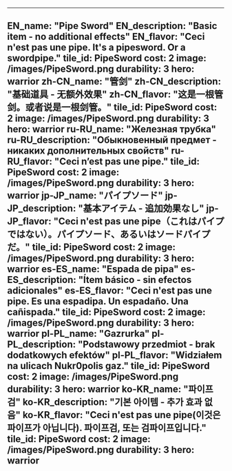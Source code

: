 ---

EN_name: "Pipe Sword"
EN_description: "Basic item - no additional effects"
EN_flavor: "Ceci n'est pas une pipe. It's a pipesword. Or a swordpipe."
tile_id: PipeSword
cost: 2
image: /images/PipeSword.png
durability: 3
hero: warrior
zh-CN_name: "管剑"
zh-CN_description: "基础道具 - 无额外效果"
zh-CN_flavor: "这是一根管剑。或者说是一根剑管。"
tile_id: PipeSword
cost: 2
image: /images/PipeSword.png
durability: 3
hero: warrior
ru-RU_name: "Железная трубка"
ru-RU_description: "Обыкновенный предмет - никаких дополнительных свойств"
ru-RU_flavor: "Ceci n’est pas une pipe."
tile_id: PipeSword
cost: 2
image: /images/PipeSword.png
durability: 3
hero: warrior
jp-JP_name: "パイプソード"
jp-JP_description: "基本アイテム - 追加効果なし"
jp-JP_flavor: "Ceci n'est pas une pipe（これはパイプではない）。パイプソード、あるいはソードパイプだ。"
tile_id: PipeSword
cost: 2
image: /images/PipeSword.png
durability: 3
hero: warrior
es-ES_name: "Espada de pipa"
es-ES_description: "Ítem básico - sin efectos adicionales"
es-ES_flavor: "Ceci n'est pas une pipe. Es una espadipa. Un espadaño. Una cañispada."
tile_id: PipeSword
cost: 2
image: /images/PipeSword.png
durability: 3
hero: warrior
pl-PL_name: "Gazrurka"
pl-PL_description: "Podstawowy przedmiot - brak dodatkowych efektów"
pl-PL_flavor: "Widziałem na ulicach Nukr0polis gaz."
tile_id: PipeSword
cost: 2
image: /images/PipeSword.png
durability: 3
hero: warrior
ko-KR_name: "파이프 검"
ko-KR_description: "기본 아이템 - 추가 효과 없음"
ko-KR_flavor: "Ceci n'est pas une pipe(이것은 파이프가 아닙니다). 파이프검, 또는 검파이프입니다."
tile_id: PipeSword
cost: 2
image: /images/PipeSword.png
durability: 3
hero: warrior
---